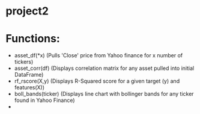 # project2

# Functions:
- asset_df(*x) (Pulls 'Close' price from Yahoo finance for x number of tickers)
- asset_corr(df) (Displays correlation matrix for any asset pulled into initial DataFrame)
- rf_rscore(X,y) (Displays R-Squared score for a given target (y) and features(X))
- boll_bands(ticker) (Displays line chart with bollinger bands for any ticker found in Yahoo Finance)
- 